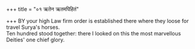 +++
title = "०१ ऋतेन ऋतमपिहितं"

+++
BY your high Law firm order is established there where they loose for travel Surya's horses.  
     Ten hundred stood together: there I looked on this the most marvellous Deities' one chief glory.